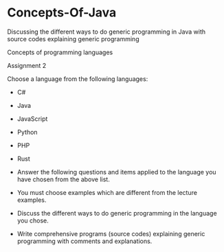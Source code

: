 # Concepts-Of-Java
Discussing the different ways to do generic programming in Java with source codes  explaining generic programming 

Concepts of programming languages

Assignment 2 

Choose a language from the following languages:

* C#

* Java

* JavaScript

* Python

* PHP

* Rust

- Answer the following questions and items applied to the language you have chosen from the above list.

- You must choose examples which are different from the lecture examples.

* Discuss the different ways to do generic programming in the language you chose.

* Write comprehensive programs (source codes) explaining generic programming with comments and explanations.
